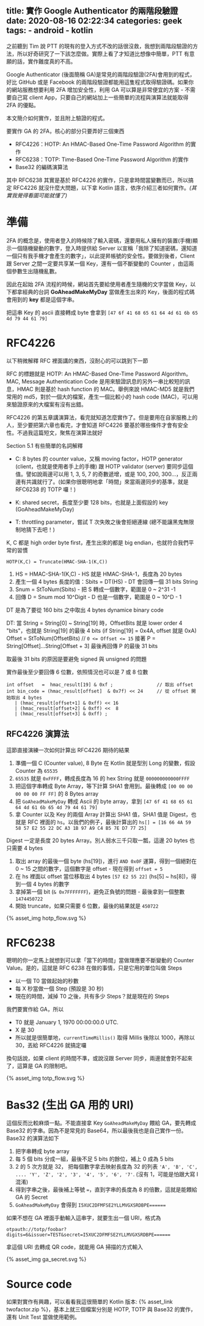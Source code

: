title: 實作 Google Authenticator 的兩階段驗證
date: 2020-08-16 02:22:34
categories: geek
tags:
    - android
    - kotlin
---

之前聽到 Tim 說 PTT 的現有的登入方式不改的話很沒救，我想到兩階段驗證的方法，所以好奇研究了一下該怎麼做。實際上看了才知道比想像中簡單，PTT 有意願的話，實作難度真的不高。

Google Authenticator (後面簡稱 GA)是常見的兩階段驗證(2FA)會用到的程式，好比 GitHub 或是 Facebook 的兩階段驗證都能用這隻程式取得驗證碼。如果你的網站服務想要利用 2FA 增加安全性，利用 GA 可以算是非常便宜的方案 - 不需要自己寫 client App，只要自己的網站加上一些簡單的流程與演算法就能取得 2FA 的優點。

本文簡介如何實作，並且附上驗證的程式。

<!-- more -->

要實作 GA 的 2FA，核心的部分只要弄好三個東西

* RFC4226：HOTP: An HMAC-Based One-Time Password Algorithm 的實作
* RFC6238：TOTP: Time-Based One-Time Password Algorithm 的實作
* Base32 的編碼演算法

其中 RFC6238 其實是基於 RFC4226 的實作，只是拿時間當變數而已，所以搞定 RFC4226 就沒什麼大問題，以下拿 Kotlin 語言，依序介紹三者如何實作。*(其實我覺得看圖可能就懂了)*

# 準備

2FA 的概念是，使用者登入的時候除了輸入密碼，還要用私人擁有的裝置(手機)顯示一個隨機變動的數字，登入時提供給 Server 以宣稱「我除了知道密碼，還知道一個只有我手機才會產生的數字」，以此提昇帳號的安全性。要做到後者，Client 跟 Server 之間一定要共享某一個 Key，還有一個不斷變動的 Counter ，由這兩個參數生出隨機亂數。

因此在起始 2FA 流程的時候，網站首先要給使用者產生隨機的文字當做 Key，以下都拿經典的台詞 **GoAheadMakeMyDay** 當做產生出來的 Key，後面的程式碼會用到的 **key** 都是這個字串。

把這串 Key 的 ascii 直接轉成 byte 會拿到 `[47 6f 41 68 65 61 64 4d 61 6b 65 4d 79 44 61 79]`

# RFC4226

以下稍微解釋 RFC 裡面講的東西，沒耐心的可以跳到下一節

RFC 的標題就是 HOTP: An HMAC-Based One-Time Password Algorithm。MAC, Message Authentication Code 是用來驗證訊息的另外一串比較短的訊息，HMAC 則是基於 hash function 的 MAC。舉例來說 HMAC-MD5 就是我們常用的 md5，對於一個大的檔案，產生一個比較小的 hash code (MAC)，可以用來驗證原來的大檔案有沒有出錯。

RFC4226 的第五章講演算法，看完就知道怎麼實作了。但是要用在自家服務上的人，至少要把第六章也看完，才會知道 RFC4226 要基於哪些條件才會有安全性。不過我這篇短文，聚焦在演算法就好

Section 5.1 有些簡單的名詞解釋

* C: 8 bytes 的 counter value，又稱 moving factor，HOTP generator (client，也就是使用者手上的手機) 跟 HOTP validator (server) 要同步這個值。譬如說兩邊可以用 1, 3, 5, 7 的奇數遞增，或是 100, 200, 300...，反正兩邊有共識就行了。(如果你很聰明地拿「時間」來當兩邊同步的基準，就是 RFC6238 的 TOTP 囉！)

* K: shared secret，長度至少要 128 bits，也就是上面假設的 key (GoAheadMakeMyDay)
* T: throttling parameter，嘗試 T 次失敗之後會拒絕連線 (總不能讓黑鬼無限制地猜下去吧！)

K, C 都是 high order byte first，產生出來的都是 big endian，也就符合我們平常的習慣

```
HOTP(K,C) = Truncate(HMAC-SHA-1(K,C))
```

1. HS = HMAC-SHA-1(K,C) - HS 就是 HMAC-SHA-1，長度為 20 bytes
1. 產生一個 4 bytes 長度的值：Sbits = DT(HS) - DT 會回傳一個 31 bits String
1. Snum = StToNum(Sbits) - 把 S 轉成一個數字，範圍是 0 ~ 2^31 -1
1. 回傳 D = Snum mod 10^Digit - D 也是一個數字，範圍是 0 ~ 10^D - 1

DT 是為了要從 160 bits 之中取出 4 bytes dynamice binary code

DT: 當 String = String[0] ~ String[19] 時，OffsetBits 就是 lower order 4 "bits"，也就是 String[19] 的最後 4 bits (if String[19] = 0x4A, offset 就是 0xA)
Offset = StToNum(OffsetBits) // `0 <= Offset <= 15`
接著 P = String[Offset]...String[Offset + 3]
最後再回傳 P 的最後 31 bits

取最後 31 bits 的原因是要避免 signed 與 unsigned 的問題

實作最後至少要回傳 6 位數，依照情況也可以是 7 或 8 位數

```
int offset   =  hmac_result[19] & 0xf ;                // 取出 offset
int bin_code = (hmac_result[offset]  & 0x7f) << 24     // 從 offset 開始取出 4 bytes
   | (hmac_result[offset+1] & 0xff) << 16
   | (hmac_result[offset+2] & 0xff) <<  8
   | (hmac_result[offset+3] & 0xff) ;
```

## RFC4226 演算法

這節直接演練一次如何計算出 RFC4226 期待的結果

1. 準備一個 C (Counter value), 8 Byte 在 Kotlin 就是型別 Long 的變數，假設 Counter 為 `65535`
1. `65535` 就是 `0xFFFF`，轉成長度為 16 的 hex String 就是 `000000000000FFFF`
1. 把這個字串轉成 Byte Array，等下計算 SHA1 會用到。最後轉成 `[00 00 00 00 00 00 FF FF]` 的 8 Bytes array
1. 把 `GoAheadMakeMyDay` 轉成 Ascii 的 byte array，拿到 `[47 6f 41 68 65 61 64 4d 61 6b 65 4d 79 44 61 79]`
1. 拿 Counter 以及 Key 的兩個 Array 計算出 SHA1 值，SHA1 值是 Digest，也就是 RFC 裡面的 `hs`。以我們的例子，最後計算出的 `hs[] = [16 66 4A 59 58 57 E2 55 22 DC A3 1B 97 A9 C4 B5 7E D7 77 25]`

Digest 一定是長度 20 bytes Array。別人弱水三千只取一瓢，這邊 20 bytes 也只需要 4 bytes

1. 取出 array 的最後一個 byte (hs[19])，進行 `AND 0x0F` 運算，得到一個絕對在 0 ~ 15 之間的數字，這個數字是 offset - 現在得到 `offset = 5`
1. 在 hs 裡面以 offset 當位移取出 4 bytes `[57 E2 55 22]` (hs[5] ~ hs[8])，得到一個 4 bytes 的數字
1. 拿掉第一個 bit (`& 0x7FFFFFFF`)，避免正負號的問題 - 最後拿到一個整數 `1474450722`
1. 開始 truncate，如果只需要 6 位數，最後的結果就是 `450722`

<div style="max-width: 100%; margin: auto;">{% asset_img hotp_flow.svg %}</div>

# RFC6238

聰明的你一定馬上就想到可以拿「當下的時間」當做理應要不斷變動的 Counter Value。是的，這就是 RFC 6238 在做的事情，只是它用的單位叫做 Steps

* 以一個 T0 當做起始的秒數
* 每 X 秒當做一個 Step (預設是 30 秒)
* 現在的時間，減掉 T0 之後，共有多少 Steps？就是現在的 Steps

我們要實作給 GA，所以

* T0 就是 January 1, 1970 00:00:00.0 UTC.
* X 是 30
* 所以就是很簡單地，`currentTimeMillis()` 取得 Millis 後除以 1000，再除以 30，丟給 RFC4226 就搞定囉

換句話說，如果 client 的時間不準，或說沒跟 Server 同步，兩邊就會對不起來了，這算是 GA 的限制吧。

<div style="max-width: 100%; margin: auto;">{% asset_img totp_flow.svg %}</div>

# Bas32 (生出 GA 用的 URI)

這個反而比較麻煩一點。不能直接拿 Key `GoAheadMakeMyDay` 餵給 GA，要先轉成 Base32 的字串。因為不是常見的 Base64，所以最後我也是自己實作一份。Base32 的演算法如下

1. 把字串轉成 byte array
1. 每 5 個 bits 分成一組，最後不足 5 bits 的餘位，補上 0 成為 5 bits
1. 2 的 5 次方就是 32， 把每個數字拿去映射長度為 32 的列表 `'A', 'B', 'C', .... 'Y', 'Z', '2', '3', '4', '5', '6', '7'`. (沒有 1，可能是怕跟大寫 I 混淆)
1. 得到字串之後，最後補上等號 `=`，直到字串的長度為 8 的倍數，這就是能餵給 GA 的 Secret
1. `GoAheadMakeMyDay` 會得到 `I5XUC2DFMFSE2YLLMVGXSRDBPE======`

如果不想在 GA 裡面手動輸入這串字，就要生出一個 URI，格式為

```
otpauth://totp/foobar?digits=6&issuer=TEST&secret=I5XUC2DFMFSE2YLLMVGXSRDBPE======
```

拿這個 URI 去轉成 QR code，就能用 GA 掃描的方式輸入

<div style="max-width: 100%; margin: auto;">{% asset_img ga_secret.svg %}</div>

# Source code

如果對實作有興趣，可以看看我這很簡單的 Kotlin 版本: {% asset_link twofactor.zip %}，基本上就三個檔案分別是 HOTP, TOTP 與 Base32 的實作，還有 Unit Test 當做使用範例。
